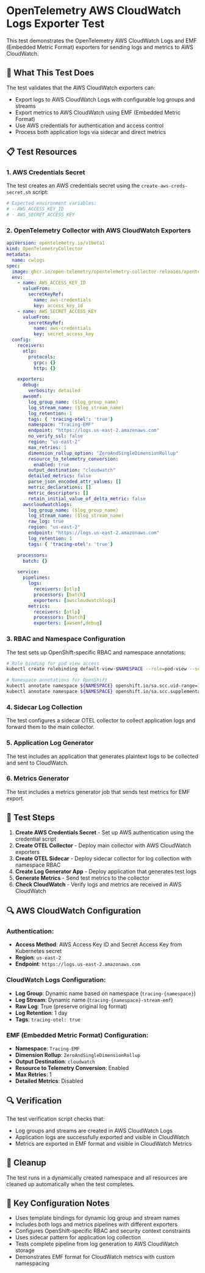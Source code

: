 # OpenTelemetry AWS CloudWatch Logs Exporter Test

This test demonstrates the OpenTelemetry AWS CloudWatch Logs and EMF (Embedded Metric Format) exporters for sending logs and metrics to AWS CloudWatch.

## 🎯 What This Test Does

The test validates that the AWS CloudWatch exporters can:
- Export logs to AWS CloudWatch Logs with configurable log groups and streams
- Export metrics to AWS CloudWatch using EMF (Embedded Metric Format)
- Use AWS credentials for authentication and access control
- Process both application logs via sidecar and direct metrics

## 📋 Test Resources

### 1. AWS Credentials Secret
The test creates an AWS credentials secret using the `create-aws-creds-secret.sh` script:
```bash
# Expected environment variables:
# - AWS_ACCESS_KEY_ID
# - AWS_SECRET_ACCESS_KEY
```

### 2. OpenTelemetry Collector with AWS CloudWatch Exporters
```yaml
apiVersion: opentelemetry.io/v1beta1
kind: OpenTelemetryCollector
metadata:
  name: cwlogs
spec:
  image: ghcr.io/open-telemetry/opentelemetry-collector-releases/opentelemetry-collector-contrib:0.129.1
  env:
    - name: AWS_ACCESS_KEY_ID
      valueFrom:
        secretKeyRef:
          name: aws-credentials
          key: access_key_id
    - name: AWS_SECRET_ACCESS_KEY
      valueFrom:
        secretKeyRef:
          name: aws-credentials
          key: secret_access_key
  config:
    receivers:
      otlp:
        protocols:
          grpc: {}
          http: {}

    exporters:
      debug:
        verbosity: detailed
      awsemf:
        log_group_name: ($log_group_name)
        log_stream_name: ($log_stream_name)
        log_retention: 1
        tags: { 'tracing-otel': 'true'}
        namespace: "Tracing-EMF"
        endpoint: "https://logs.us-east-2.amazonaws.com"
        no_verify_ssl: false
        region: "us-east-2"
        max_retries: 1
        dimension_rollup_option: "ZeroAndSingleDimensionRollup"
        resource_to_telemetry_conversion:
          enabled: true
        output_destination: "cloudwatch"
        detailed_metrics: false
        parse_json_encoded_attr_values: []
        metric_declarations: []
        metric_descriptors: []
        retain_initial_value_of_delta_metric: false
      awscloudwatchlogs:
        log_group_name: ($log_group_name)
        log_stream_name: ($log_stream_name)
        raw_log: true
        region: "us-east-2"
        endpoint: "https://logs.us-east-2.amazonaws.com"
        log_retention: 1
        tags: { 'tracing-otel': 'true'}

    processors:
      batch: {}

    service:
      pipelines:
        logs:
          receivers: [otlp]
          processors: [batch]
          exporters: [awscloudwatchlogs]
        metrics:
          receivers: [otlp]
          processors: [batch]
          exporters: [awsemf,debug]
```

### 3. RBAC and Namespace Configuration
The test sets up OpenShift-specific RBAC and namespace annotations:
```bash
# Role binding for pod view access
kubectl create rolebinding default-view-$NAMESPACE --role=pod-view --serviceaccount=$NAMESPACE:ta

# Namespace annotations for OpenShift
kubectl annotate namespace ${NAMESPACE} openshift.io/sa.scc.uid-range=1000/1000 --overwrite
kubectl annotate namespace ${NAMESPACE} openshift.io/sa.scc.supplemental-groups=3000/1000 --overwrite
```

### 4. Sidecar Log Collection
The test configures a sidecar OTEL collector to collect application logs and forward them to the main collector.

### 5. Application Log Generator
The test includes an application that generates plaintext logs to be collected and sent to CloudWatch.

### 6. Metrics Generator
The test includes a metrics generator job that sends test metrics for EMF export.

## 🚀 Test Steps

1. **Create AWS Credentials Secret** - Set up AWS authentication using the credential script
2. **Create OTEL Collector** - Deploy main collector with AWS CloudWatch exporters
3. **Create OTEL Sidecar** - Deploy sidecar collector for log collection with namespace RBAC
4. **Create Log Generator App** - Deploy application that generates test logs
5. **Generate Metrics** - Send test metrics to the collector
6. **Check CloudWatch** - Verify logs and metrics are received in AWS CloudWatch

## 🔍 AWS CloudWatch Configuration

### Authentication:
- **Access Method**: AWS Access Key ID and Secret Access Key from Kubernetes secret
- **Region**: `us-east-2`
- **Endpoint**: `https://logs.us-east-2.amazonaws.com`

### CloudWatch Logs Configuration:
- **Log Group**: Dynamic name based on namespace (`tracing-{namespace}`)
- **Log Stream**: Dynamic name (`tracing-{namespace}-stream-emf`)
- **Raw Log**: True (preserve original log format)
- **Log Retention**: 1 day
- **Tags**: `tracing-otel: true`

### EMF (Embedded Metric Format) Configuration:
- **Namespace**: `Tracing-EMF`
- **Dimension Rollup**: `ZeroAndSingleDimensionRollup`
- **Output Destination**: `cloudwatch`
- **Resource to Telemetry Conversion**: Enabled
- **Max Retries**: 1
- **Detailed Metrics**: Disabled

## 🔍 Verification

The test verification script checks that:
- Log groups and streams are created in AWS CloudWatch Logs
- Application logs are successfully exported and visible in CloudWatch
- Metrics are exported in EMF format and visible in CloudWatch Metrics

## 🧹 Cleanup

The test runs in a dynamically created namespace and all resources are cleaned up automatically when the test completes.

## 📝 Key Configuration Notes

- Uses template bindings for dynamic log group and stream names
- Includes both logs and metrics pipelines with different exporters
- Configures OpenShift-specific RBAC and security context constraints
- Uses sidecar pattern for application log collection
- Tests complete pipeline from log generation to AWS CloudWatch storage
- Demonstrates EMF format for CloudWatch metrics with custom namespacing 